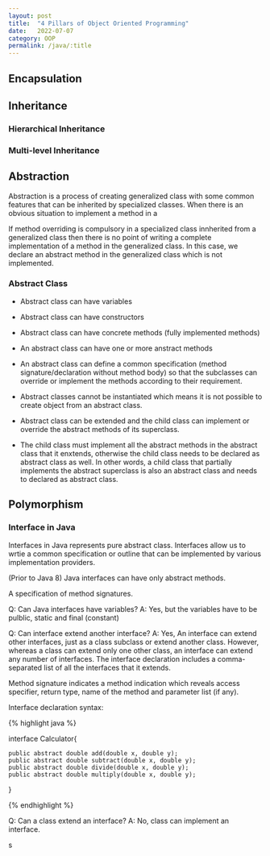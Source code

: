 ```yaml
---
layout: post
title:  "4 Pillars of Object Oriented Programming"
date:   2022-07-07
category: OOP
permalink: /java/:title
---
```


## Encapsulation

## Inheritance

### Hierarchical Inheritance
### Multi-level Inheritance

## Abstraction

Abstraction is a process of creating generalized class with some common features that can be inherited by specialized classes. When there is an obvious situation to implement a method in a 

If method overriding is compulsory in a specialized class innherited from a generalized class then there is no point of writing a complete implementation of a method in the generalized class. In this case, we declare an abstract method in the generalized class which is not implemented.

### Abstract Class


- Abstract class can have variables
- Abstract class can have constructors
- Abstract class can have concrete methods (fully implemented methods)
- An abstract class can have one or more anstract methods
- An abstract class can define a common specification (method signature/declaration without method body) so that the subclasses can override or implement the methods according to their requirement.
- Abstract classes cannot be instantiated which means it is not possible to create object from an abstract class.

- Abstract class can be extended and the child class can implement or override the abstract methods of its superclass.
- The child class must implement all the abstract methods in the abstract class that it enxtends, otherwise the child class needs to be declared as abstract class as well. In other words, a child class that partially implements the abstract superclass is also an abstract class and needs to declared as abstract class.



## Polymorphism


### Interface in Java

Interfaces in Java represents pure abstract class. Interfaces allow us to wrtie a common specification or outline that can be implemented by various implementation providers.

(Prior to Java 8) Java interfaces can have only abstract methods. 

A specification of method signatures.

Q: Can Java interfaces have variables?
A: Yes, but the variables have to be pulblic, static and final (constant)

Q: Can interface extend another interface?
A: Yes, An interface can extend other interfaces, just as a class subclass or extend another class. However, whereas a class can extend only one other class, an interface can extend any number of interfaces. The interface declaration includes a comma-separated list of all the interfaces that it extends.



Method signature indicates a method indication which reveals access specifier, return type, name of the method and parameter list (if any).

Interface declaration syntax:

{% highlight java %}

interface Calculator{

	public abstract double add(double x, double y);
	public abstract double subtract(double x, double y);
	public abstract double divide(double x, double y);
	public abstract double multiply(double x, double y);

}

{% endhighlight %}

Q: Can a class extend an interface?
A: No, class can implement an interface.

s

